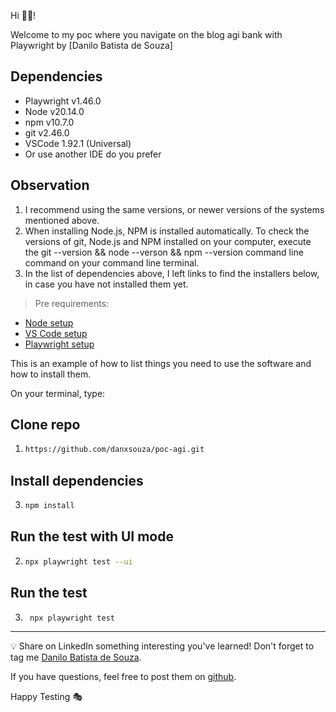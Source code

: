 Hi 👋🏽!

Welcome to my poc where you navigate on the blog agi bank with Playwright by [Danilo Batista de Souza]

## Dependencies

- Playwright v1.46.0
- Node v20.14.0
- npm v10.7.0
- git v2.46.0
- VSCode 1.92.1 (Universal)
- Or use another IDE do you prefer

## Observation
1. I recommend using the same versions, or newer versions of the systems mentioned above.
2. When installing Node.js, NPM is installed automatically.
To check the versions of git, Node.js and NPM installed on your computer, execute the git --version && node --verson && npm --version command line command on your command line terminal.
3. In the list of dependencies above, I left links to find the installers below, in case you have not installed them yet.


> Pre requirements: 
- [Node setup](https://nodejs.org/en/download/package-manager)
- [VS Code setup](https://code.visualstudio.com/learn/get-started/basics)
- [Playwright setup](https://playwright.dev/)



This is an example of how to list things you need to use the software and how to install them.

On your terminal, type:

## Clone repo
1. ```sh
   https://github.com/danxsouza/poc-agi.git
   ```
## Install dependencies
3. ```sh
   npm install
   ```
   
## Run the test with UI mode
2. ```sh
   npx playwright test --ui
   ```
## Run the test 
3. ```sh
    npx playwright test
   ```

___

💡 Share on LinkedIn something interesting you've learned! Don't forget to tag me [Danilo Batista de Souza](https://www.linkedin.com/in/danilo-batista-de-souza/).

 If you have questions, feel free to post them on [github](https://github.com/danxsouza/poc-agi).

Happy Testing 🎭
